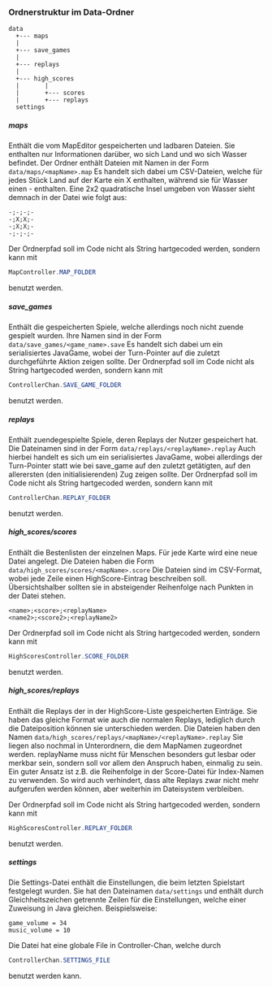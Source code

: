 ### Ordnerstruktur im Data-Ordner

```
data
  +--- maps
  |
  +--- save_games
  |
  +--- replays
  |
  +--- high_scores
  |       |
  |       +--- scores
  |       +--- replays
  settings
```

##### maps
Enthält die vom MapEditor gespeicherten und ladbaren Dateien. Sie enthalten nur Informationen darüber, wo sich Land und
wo sich Wasser befindet. Der Ordner enthält Dateien mit Namen in der Form
```data/maps/<mapName>.map```
Es handelt sich dabei um CSV-Dateien, welche für jedes Stück Land auf der Karte ein X enthalten, während sie für Wasser
einen - enthalten. Eine 2x2 quadratische Insel umgeben von Wasser sieht demnach in der Datei wie folgt aus:
```
-;-;-;-
-;X;X;-
-;X;X;-
-;-;-;-
```
Der Ordnerpfad soll im Code nicht als String hartgecoded werden, sondern kann mit
```java
MapController.MAP_FOLDER
```
benutzt werden.

##### save_games
Enthält die gespeicherten Spiele, welche allerdings noch nicht zuende gespielt wurden. Ihre Namen sind in der Form
```data/save_games/<game_name>.save```
Es handelt sich dabei um ein serialisiertes JavaGame, wobei der Turn-Pointer auf die zuletzt durchgeführte Aktion zeigen
sollte.
Der Ordnerpfad soll im Code nicht als String hartgecoded werden, sondern kann mit
```java
ControllerChan.SAVE_GAME_FOLDER
```
benutzt werden.

##### replays
Enthält zuendegespielte Spiele, deren Replays der Nutzer gespeichert hat. Die Dateinamen sind in der Form
```data/replays/<replayName>.replay```
Auch hierbei handelt es sich um ein serialisiertes JavaGame, wobei allerdings der Turn-Pointer statt wie bei save_game
auf den zuletzt getätigten, auf den allerersten (den initialisierenden) Zug zeigen sollte.
Der Ordnerpfad soll im Code nicht als String hartgecoded werden, sondern kann mit
```java
ControllerChan.REPLAY_FOLDER
```
benutzt werden.

##### high_scores/scores
Enthält die Bestenlisten der einzelnen Maps. Für jede Karte wird eine neue Datei angelegt. Die Dateien haben die Form
```data/high_scores/scores/<mapName>.score```
Die Dateien sind im CSV-Format, wobei jede Zeile einen HighScore-Eintrag beschreiben soll. Übersichtshalber sollten
sie in absteigender Reihenfolge nach Punkten in der Datei stehen.
```
<name>;<score>;<replayName>
<name2>;<score2>;<replayName2>
```
Der Ordnerpfad soll im Code nicht als String hartgecoded werden, sondern kann mit
```java
HighScoresController.SCORE_FOLDER
```
benutzt werden.

##### high_scores/replays
Enthält die Replays der in der HighScore-Liste gespeicherten Einträge. Sie haben das gleiche Format wie auch die normalen
Replays, lediglich durch die Dateiposition können sie unterschieden werden. Die Dateien haben den Namen
```data/high_scores/replays/<mapName>/<replayName>.replay```
Sie liegen also nochmal in Unterordnern, die dem MapNamen zugeordnet werden. replayName muss nicht für Menschen besonders
gut lesbar oder merkbar sein, sondern soll vor allem den Anspruch haben, einmalig zu sein. Ein guter Ansatz ist z.B. die
Reihenfolge in der Score-Datei für Index-Namen zu verwenden. So wird auch verhindert, dass alte Replays zwar nicht mehr
aufgerufen werden können, aber weiterhin im Dateisystem verbleiben.

Der Ordnerpfad soll im Code nicht als String hartgecoded werden, sondern kann mit
```java
HighScoresController.REPLAY_FOLDER
```
benutzt werden.

##### settings
Die Settings-Datei enthält die Einstellungen, die beim letzten Spielstart festgelegt wurden. Sie hat den Dateinamen
```data/settings```
und enthält durch Gleichheitszeichen getrennte Zeilen für die Einstellungen, welche einer Zuweisung in Java gleichen.
Beispielsweise:
```
game_volume = 34
music_volume = 10
```

Die Datei hat eine globale File in Controller-Chan, welche durch
```java
ControllerChan.SETTINGS_FILE
```
benutzt werden kann.
